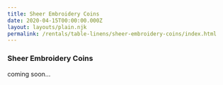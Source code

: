 ```yaml
---
title: Sheer Embroidery Coins
date: 2020-04-15T00:00:00.000Z
layout: layouts/plain.njk
permalink: /rentals/table-linens/sheer-embroidery-coins/index.html
---
```


### Sheer Embroidery Coins

<section class="grid-container" markdown="1">

coming soon...

</section>